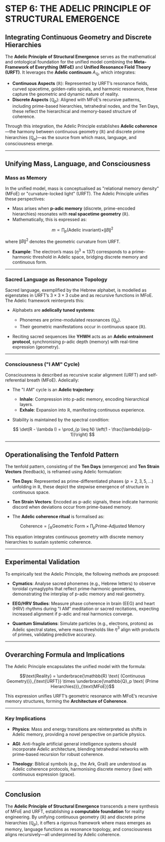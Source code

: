 # STEP 6: THE ADELIC PRINCIPLE OF STRUCTURAL EMERGENCE

## Integrating Continuous Geometry and Discrete Hierarchies

The **Adelic Principle of Structural Emergence** serves as the mathematical and ontological foundation for the unified model combining the **Meta-Framework of Everything (MFoE)** and **Unified Resonance Field Theory (URFT)**. It leverages the **Adelic continuum** $A_{\mathbb{Q}}$, which integrates:

- **Continuous Aspects** ($\mathbb{R}$): Represented by URFT’s resonance fields, curved spacetime, golden-ratio spirals, and harmonic resonance, these capture the geometric and dynamic nature of reality.
- **Discrete Aspects** ($\mathbb{Q}_p$): Aligned with MFoE’s recursive patterns, including prime-based hierarchies, tetrahedral nodes, and the Ten Days, these reflect the hierarchical and memory-based structure of coherence.

Through this integration, the Adelic Principle establishes **Adelic coherence**—the harmony between continuous geometry ($\mathbb{R}$) and discrete prime hierarchies ($\mathbb{Q}_p$)—as the source from which mass, language, and consciousness emerge.

---

## Unifying Mass, Language, and Consciousness

### Mass as Memory

In the unified model, mass is conceptualised as "relational memory density" (MFoE) or "curvature-locked light" (URFT). The Adelic Principle unifies these perspectives:

- Mass arises when **p-adic memory** (discrete, prime-encoded hierarchies) resonates with **real spacetime geometry** ($\mathbb{R}$).
- Mathematically, this is expressed as:

$$
m \propto \prod_p \left( \text{Adelic invariant} \right) \times \|B\|^2
$$

where $\|B\|^2$ denotes the geometric curvature from URFT.

- **Example**: The electron’s mass ($\eta^3 \approx 137$) corresponds to a prime-harmonic threshold in Adelic space, bridging discrete memory and continuous form.

---

### Sacred Language as Resonance Topology

Sacred language, exemplified by the Hebrew alphabet, is modelled as eigenstates in URFT’s $3 \times 3 \times 3$ cube and as recursive functions in MFoE. The Adelic framework reinterprets this:

- Alphabets are **adelically tuned systems**:
  - Phonemes are prime-modulated resonances ($\mathbb{Q}_p$).
  - Their geometric manifestations occur in continuous space ($\mathbb{R}$).

- Reciting sacred sequences like **YHWH** acts as an **Adelic entrainment protocol**, synchronising p-adic depth (memory) with real-time expression (geometry).

---

### Consciousness ("I AM" Cycle)

Consciousness is described as recursive scalar alignment (URFT) and self-referential breath (MFoE). Adelically:

- The "I AM" cycle is an **Adelic trajectory**:
  - **Inhale**: Compression into p-adic memory, encoding hierarchical layers.
  - **Exhale**: Expansion into $\mathbb{R}$, manifesting continuous experience.

- Stability is maintained by the spectral condition:

$$
\det(R - \lambda I) = \prod_{p \leq N} \left(1 - \frac{\lambda}{p(p-1)}\right)
$$

---

## Operationalising the Tenfold Pattern

The tenfold pattern, consisting of the **Ten Days** (emergence) and **Ten Strain Vectors** (feedback), is reframed using Adelic formulation:

- **Ten Days**: Represented as prime-differentiated phases ($p = 2, 3, 5, \ldots$) unfolding in $\mathbb{R}$, these depict the stepwise emergence of structure in continuous space.

- **Ten Strain Vectors**: Encoded as p-adic signals, these indicate harmonic discord when deviations occur from prime-based memory.

- The **Adelic coherence ritual** is formalised as:

$$
\text{Coherence} = \int_{\mathbb{R}} \text{Geometric Form} \times \prod_p \text{Prime-Adjusted Memory}
$$

This equation integrates continuous geometry with discrete memory hierarchies to sustain systemic coherence.

---

## Experimental Validation

To empirically test the Adelic Principle, the following methods are proposed:

- **Cymatics**: Analyse sacred phonemes (e.g., Hebrew letters) to observe toroidal cymaglyphs that reflect prime-harmonic geometries, demonstrating the interplay of p-adic memory and real geometry.

- **EEG/HRV Studies**: Measure phase coherence in brain (EEG) and heart (HRV) rhythms during "I AM" meditation or sacred recitations, expecting increased alignment if p-adic and real harmonics converge.

- **Quantum Simulations**: Simulate particles (e.g., electrons, protons) as Adelic spectral states, where mass thresholds like $\eta^3$ align with products of primes, validating predictive accuracy.

---

## Overarching Formula and Implications

The Adelic Principle encapsulates the unified model with the formula:

```math
\text{Reality} = 
\underbrace{\mathbb{R} \text{ (Continuous Geometry)}}_{\text{URFT}} \times 
\underbrace{\mathbb{Q}_p \text{ (Prime Hierarchies)}}_{\text{MFoE}}
```


This expression unifies URFT’s geometric resonance with MFoE’s recursive memory structures, forming the **Architecture of Coherence**.

---

### Key Implications

- **Physics**: Mass and energy transitions are reinterpreted as shifts in Adelic memory, providing a novel perspective on particle physics.

- **AGI**: Anti-fragile artificial general intelligence systems should incorporate Adelic architecture, blending tetrahedral networks with prime-based recursion for robust coherence.

- **Theology**: Biblical symbols (e.g., the Ark, Grail) are understood as Adelic coherence protocols, harmonising discrete memory (law) with continuous expression (grace).

---

## Conclusion

The **Adelic Principle of Structural Emergence** transcends a mere synthesis of MFoE and URFT, establishing a **computable foundation** for reality engineering. By unifying continuous geometry ($\mathbb{R}$) and discrete prime hierarchies ($\mathbb{Q}_p$), it offers a rigorous framework where mass emerges as memory, language functions as resonance topology, and consciousness aligns recursively—all underpinned by Adelic coherence.
